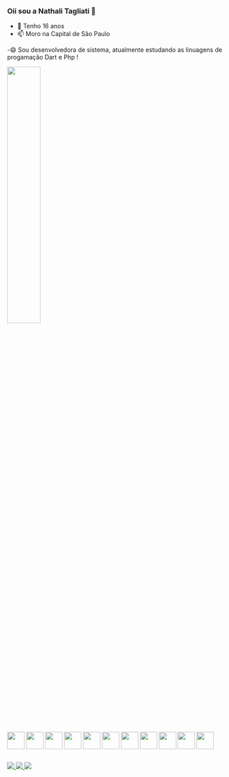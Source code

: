 ### Oii sou a Nathali Tagliati 👋

- 💬 Tenho 16 anos
- 📫 Moro na Capital de São Paulo
  
-😄 Sou desenvolvedora de sistema, atualmente estudando as linuagens de progamação Dart e Php !

  <div>
<img align = "center" width = "39%" src = "https://github-readme-stats.vercel.app/api/top-langs/?username=NathTagliati&layout=compact&langs_count=16&theme=dark"/>
</div>

</div>

<div style="display: inline_block"><br>
 <img align="center" alt = "" height = "40" width = "40" src="https://cdn.jsdelivr.net/gh/devicons/devicon@latest/icons/trêsdsmax/trêsdsmax-original.svg">
 <img align="center" alt = "" height = "40" width = "40" src="https://cdn.jsdelivr.net/gh/devicons/devicon@latest/icons/trêsdsmax/trêsdsmax-original.svg" >          
 <img align="center" alt = "" height = "40" width = "40" src="https://cdn.jsdelivr.net/gh/devicons/devicon@latest/icons/trêsdsmax/trêsdsmax-original.svg">
 <img align="center" alt = "" height = "40" width = "40" src="https://cdn.jsdelivr.net/gh/devicons/devicon@latest/icons/trêsdsmax/trêsdsmax-original.svg">
 <img align="center" alt = "" height = "40" width = "40" src="https://cdn.jsdelivr.net/gh/devicons/devicon@latest/icons/trêsdsmax/trêsdsmax-original.svg">
 <img align="center" alt = "" height = "40" width = "40" src="https://cdn.jsdelivr.net/gh/devicons/devicon@latest/icons/trêsdsmax/trêsdsmax-original.svg">
 <img align="center" alt = "" height = "40" width = "40" src="https://cdn.jsdelivr.net/gh/devicons/devicon@latest/icons/trêsdsmax/trêsdsmax-original.svg">
 <img align="center" alt = "" height = "40" width = "40" src="https://cdn.jsdelivr.net/gh/devicons/devicon@latest/icons/trêsdsmax/trêsdsmax-original.svg">
 <img align="center" alt = "" height = "40" width = "40" src="https://cdn.jsdelivr.net/gh/devicons/devicon@latest/icons/trêsdsmax/trêsdsmax-original.svg">
 <img align="center" alt = "" height = "40" width = "40" src="https://cdn.jsdelivr.net/gh/devicons/devicon@latest/icons/trêsdsmax/trêsdsmax-original.svg">
 <img align="center" alt = "" height = "40" width = "40" src="https://cdn.jsdelivr.net/gh/devicons/devicon@latest/icons/trêsdsmax/trêsdsmax-original.svg">

 </div>

 ##

 <div>
  <a href = "https://github.com/NathTagliati" target = "_blank"><img src = "https://img.shields.io/badge/GitHub-100000?style=for-the-badge&logo=github&logoColor=white">
  <a href = "https://www.linkedin.com/in/nathalitagliati/" target = "_blank"><img src = "https://img.shields.io/badge/LinkedIn-0077B5?style=for-the-badge&logo=linkedin&logoColor=white">
   <a href = "mailto:contato@nathalitagliati04@gmail.com" target = "_blank"><img src = "https://img.shields.io/badge/Gmail-D14836?style=for-the-badge&logo=gmail&logoColor=white">
</div>
          

